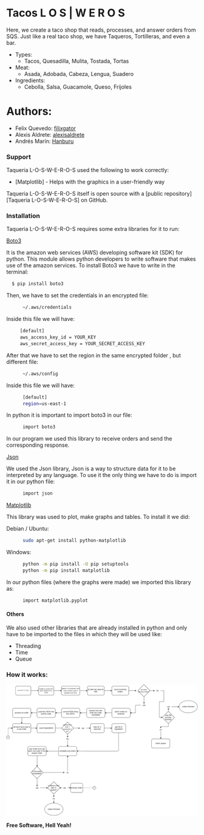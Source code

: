 # Tacos  L O S  |  W E R O S

Here, we create a taco shop that reads, processes, and answer orders from SQS. Just like a real taco shop, we have Taqueros, Tortilleras, and even a bar.
  - Types: 
    - Tacos, Quesadilla, Mulita, Tostada, Tortas
  - Meat:
    - Asada, Adobada, Cabeza, Lengua, Suadero       
  - Ingredients:
    - Cebolla, Salsa, Guacamole, Queso, Frijoles 

# Authors:

- Felix Quevedo: [filixgator](https://github.com/filixgator)
- Alexis Aldrete: [alexisaldrete](https://github.com/alexisaldrete)
- Andrés Marín: [Hanburu](https://github.com/Hanburu)
  
### Support

Taqueria L-O-S-W-E-R-O-S used the following to work correctly:

* [Matplotlib] - Helps with the graphics in a user-friendly way


 Taqueria L-O-S-W-E-R-O-S itself is open source with a [public repository][Taqueria L-O-S-W-E-R-O-S] on GitHub.

### Installation

Taqueria L-O-S-W-E-R-O-S requires some extra libraries for it to run:  

[Boto3](https://github.com/boto/boto3) 

It is the amazon web services (AWS) developing software kit (SDK) for python. This module allows python developers to write software that makes use of the amazon services. To install Boto3 we have to write in the terminal:

```sh
  $ pip install boto3
```
Then, we have to set the credentials in an encrypted file:

```sh
      ~/.aws/credentials 
```
 Inside this file we will have:
 
```sh
     [default]
     aws_access_key_id = YOUR_KEY
     aws_secret_access_key = YOUR_SECRET_ACCESS_KEY         
```

After that we have to set the region in the same encrypted folder , but different file: 

```sh
      ~/.aws/config        
```
Inside this file we will have: 
```sh
      [default]
      region=us-east-1      
```
 In python it is important to import boto3 in our file:
 
```sh
      import boto3    
```       
          
In our program we used this library to receive orders and send the corresponding response.

[Json](https://docs.python.org/2/library/json.html)

We used the Json library, Json is a way to structure data for it to be interpreted by any language. To use it the only thing we have to do is import it in our python file: 
```sh
      import json  
```   
        
[Matplotlib](https://matplotlib.org/)

This library was used to plot, make graphs and tables. To install it we did: 
           
Debian / Ubuntu:
```sh
      sudo apt-get install python-matplotlib
```  
Windows: 
```sh
      python -m pip install -U pip setuptools
      python -m pip install matplotlib
```  
In our python files (where the graphs were made) we imported this library as: 
```sh
      import matplotlib.pyplot
```

#### Others

We also used other libraries that are already installed in python and only have to be imported to the files in which they will be used like: 
- Threading
- Time 
- Queue

### How it works:

![Alt Text](https://github.com/AnaValeriaGM/TacosFranc/blob/master/finalflow2.png)



**Free Software, Hell Yeah!**

[//]: # (These are reference links used in the body of this note and get stripped out when the markdown processor does its job. There is no need to format nicely because it shouldn't be seen. Thanks SO - http://stackoverflow.com/questions/4823468/store-comments-in-markdown-syntax)


   [TacosFranc]: <https://github.com/AnaValeriaGM/TacosFranc/tree/master/CarpetaProyecto>
   [PyQT]: <https://github.com/pyqtgraph/pyqtgraph>




